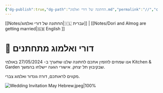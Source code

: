 ```yaml
---
{"dg-publish":true,"dg-path":"החתונה של דורי ואלמוג.md","permalink":"//","contentClasses":"rtl","tags":["gardenEntry"]}
---
```




[[Notes/החתונה של דורי ואלמוג\|🇮🇱 עברית]] | [[Notes/Dori and Almog are getting married\|🇬🇧 English ]]

# 💍 דורי ואלמוג מתחתנים


אנו שמחים להזמין אתכם לחתונה שלנו שתערך ב- 27/05/2024 באולמי Kitchen & Garden שבקיבוץ תל יצחק.
אישורי הגעה יישלחו בהמשך.

מקווים לראותכם,
דורה גונדור ואלמוג צברי.


![Wedding Invitation May Hebrew.jpeg|100%](/img/user/Assets/Wedding%20Invitation%20May%20Hebrew.jpeg)
